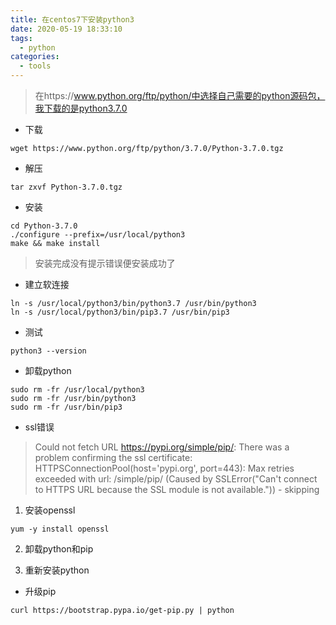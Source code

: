```yaml
---
title: 在centos7下安装python3
date: 2020-05-19 18:33:10
tags:
  - python
categories:
  - tools
---
```

> 在https://www.python.org/ftp/python/中选择自己需要的python源码包，我下载的是python3.7.0  

+ 下载
```
wget https://www.python.org/ftp/python/3.7.0/Python-3.7.0.tgz
```
+ 解压
```
tar zxvf Python-3.7.0.tgz
```
+ 安装
```
cd Python-3.7.0
./configure --prefix=/usr/local/python3
make && make install
```
> 安装完成没有提示错误便安装成功了  

+ 建立软连接
```
ln -s /usr/local/python3/bin/python3.7 /usr/bin/python3
ln -s /usr/local/python3/bin/pip3.7 /usr/bin/pip3
```
+ 测试
```
python3 --version
```

+ 卸载python
```
sudo rm -fr /usr/local/python3
sudo rm -fr /usr/bin/python3
sudo rm -fr /usr/bin/pip3
```

+ ssl错误
> Could not fetch URL https://pypi.org/simple/pip/: There was a problem confirming the ssl certificate: HTTPSConnectionPool(host='pypi.org', port=443): Max retries exceeded with url: /simple/pip/ (Caused by SSLError("Can't connect to HTTPS URL because the SSL module is not available.")) - skipping


1. 安装openssl
```
yum -y install openssl
```
2. 卸载python和pip

3. 重新安装python

+ 升级pip
```
curl https://bootstrap.pypa.io/get-pip.py | python
```